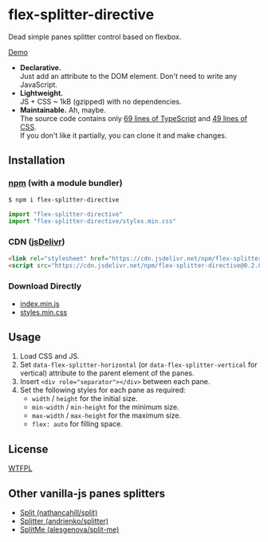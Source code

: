 # flex-splitter-directive

Dead simple panes splitter control based on flexbox.

[Demo](https://luncheon.github.io/flex-splitter-directive/)

* **Declarative.**  
  Just add an attribute to the DOM element. Don't need to write any JavaScript.
* **Lightweight.**  
  JS + CSS ~ 1kB (gzipped) with no dependencies.
* **Maintainable.** Ah, maybe.  
  The source code contains only [69 lines of TypeScript](https://github.com/luncheon/flex-splitter-directive/blob/main/src/index.ts) and [49 lines of CSS](https://github.com/luncheon/flex-splitter-directive/blob/main/styles.css).  
  If you don't like it partially, you can clone it and make changes.


## Installation

### [npm](https://www.npmjs.com/package/flex-splitter-directive) (with a module bundler)

```sh
$ npm i flex-splitter-directive
```

```js
import "flex-splitter-directive"
import "flex-splitter-directive/styles.min.css"
```

### CDN ([jsDelivr](https://www.jsdelivr.com/package/npm/flex-splitter-directive))

```html
<link rel="stylesheet" href="https://cdn.jsdelivr.net/npm/flex-splitter-directive@0.2.0/styles.min.css">
<script src="https://cdn.jsdelivr.net/npm/flex-splitter-directive@0.2.0"></script>
```

### Download Directly

* [index.min.js](https://cdn.jsdelivr.net/npm/flex-splitter-directive@0.2.0/index.min.js)
* [styles.min.css](https://cdn.jsdelivr.net/npm/flex-splitter-directive@0.2.0/styles.min.css)


## Usage

1. Load CSS and JS.
2. Set `data-flex-splitter-horizontal` (or `data-flex-splitter-vertical` for vertical) attribute to the parent element of the panes.
3. Insert `<div role="separator"></div>` between each pane.
4. Set the following styles for each pane as required:
    * `width` / `height` for the initial size.
    * `min-width` / `min-height` for the minimum size.
    * `max-width` / `max-height` for the maximum size.
    * `flex: auto` for filling space.


## License

[WTFPL](http://www.wtfpl.net/)


## Other vanilla-js panes splitters

* [Split (nathancahill/split)](https://github.com/nathancahill/split)
* [Splitter (andrienko/splitter)](https://github.com/andrienko/splitter)
* [SplitMe (alesgenova/split-me)](https://github.com/alesgenova/split-me)
